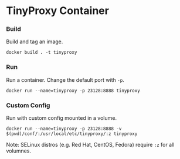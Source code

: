 # TinyProxy Container

### Build

Build and tag an image.

```
docker build . -t tinyproxy
```

### Run

Run a container.  Change the default port with `-p`.

```
docker run --name=tinyproxy -p 23128:8888 tinyproxy
```

### Custom Config

Run with custom config mounted in a volume.

```
docker run --name=tinyproxy -p 23128:8888 -v $(pwd)/conf/:/usr/local/etc/tinyproxy/:z tinyproxy
```

Note: SELinux distros (e.g. Red Hat, CentOS, Fedora) require `:z` for all volumnes.
